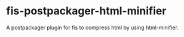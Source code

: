 # fis-postpackager-html-minifier

A postpackager plugin for fis to compress html by using html-minifier.